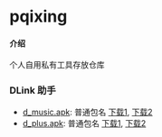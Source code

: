 # pqixing

#### 介绍
个人自用私有工具存放仓库

### DLink 助手
+ [d_music.apk](apks/d_music.apk): 普通包名  [下载1](https://gitee.com/pqixing/pqixing/raw/main/asessts/apks/d_music.apk),  [下载2](https://raw.githubusercontent.com/pqixing/pqixing/main/asessts/apks/d_music.apk)
+ [d_plus.apk](apks/d_plus.apk): 普通包名  [下载1](https://gitee.com/pqixing/pqixing/raw/main/asessts/apks/d_plus.apk),  [下载2](https://raw.githubusercontent.com/pqixing/pqixing/main/asessts/apks/d_plus.apk)
